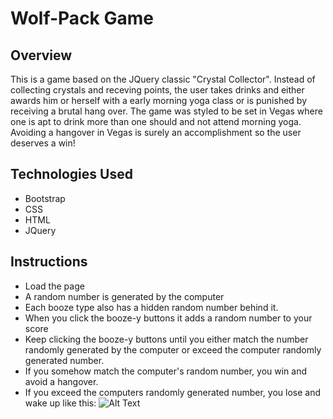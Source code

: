 # Wolf-Pack Game

## Overview

This is a game based on the JQuery classic "Crystal Collector".  Instead of collecting crystals and receving points, the user takes drinks and either awards him or herself with a early morning yoga class or is punished by receiving a brutal hang over.  The game was styled to be set in Vegas where one is apt to drink more than one should and not attend morning yoga.  Avoiding a hangover in Vegas is surely an accomplishment so the user deserves a win!

## Technologies Used
- Bootstrap
- CSS
- HTML
- JQuery

## Instructions
- Load the page
- A random number is generated by the computer
- Each booze type also has a hidden random number behind it.
- When you click the booze-y buttons it adds a random number to your score
- Keep clicking the booze-y buttons until you either match the number randomly generated by the computer or exceed the computer randomly generated number.
- If you somehow match the computer's random number, you win and avoid a hangover.
- If you exceed the computers randomly generated number, you lose and wake up like this:
    ![Alt Text](https://media.giphy.com/media/hxWIJAWaebiwM/giphy.gif)


